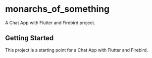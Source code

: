 # monarchs_of_something

A Chat App with Flutter and Firebird project.

## Getting Started

This project is a starting point for a Chat App with Flutter and Firebird.